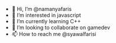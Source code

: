 - 👋 Hi, I’m @namanyafaris
- 👀 I’m interested in javascript
- 🌱 I’m currently learning C++
- 💞️ I’m looking to collaborate on gamedev
- 📫 How to reach me @syawalfarisi

<!---
namanyafaris/namanyafaris is a ✨ special ✨ repository because its `README.md` (this file) appears on your GitHub profile.
You can click the Preview link to take a look at your changes.
--->
